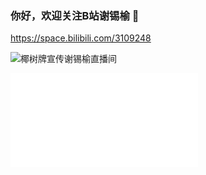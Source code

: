 ### 你好，欢迎关注B站谢锡榆 👋
https://space.bilibili.com/3109248

![椰树牌宣传谢锡榆直播间](https://github.com/a83848400/a83848400/assets/97374168/917e3527-97a8-4dc7-be12-dd6e0d8fc88e)

<iframe src="//player.bilibili.com/player.html?aid=350582671&bvid=BV1WR4y1a7mq&cid=970797568&p=1" scrolling="no" border="0" frameborder="no" framespacing="0" allowfullscreen="true"> </iframe>

